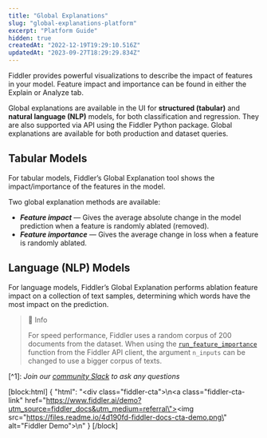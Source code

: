 ```yaml
---
title: "Global Explanations"
slug: "global-explanations-platform"
excerpt: "Platform Guide"
hidden: true
createdAt: "2022-12-19T19:29:10.516Z"
updatedAt: "2023-09-27T18:29:29.834Z"
---
```

Fiddler provides powerful visualizations to describe the impact of features in your model. Feature impact and importance can be found in either the Explain or Analyze tab.

Global explanations are available in the UI for **structured (tabular)** and **natural language (NLP)** models, for both classification and regression. They are also supported via API using the Fiddler Python package. Global explanations are available for both production and dataset queries.

## Tabular Models

For tabular models, Fiddler’s Global Explanation tool shows the impact/importance of the features in the model.

Two global explanation methods are available:

- **_Feature impact_** — Gives the average absolute change in the model prediction when a feature is randomly ablated (removed).
- **_Feature importance_** — Gives the average change in loss when a feature is randomly ablated.

## Language (NLP) Models

For language models, Fiddler’s Global Explanation performs ablation feature impact on a collection of text samples, determining which words have the most impact on the prediction.

> 📘 Info
> 
> For speed performance, Fiddler uses a random corpus of 200 documents from the dataset. When using the [`run_feature_importance`](https://api.fiddler.ai/#client-run_feature_importance) function from the Fiddler API client, the argument `n_inputs` can be changed to use a bigger corpus of texts.

[^1]\: _Join our [community Slack](https://www.fiddler.ai/slackinvite) to ask any questions_

[block:html]
{
  "html": "<div class=\"fiddler-cta\">\n<a class=\"fiddler-cta-link\" href=\"https://www.fiddler.ai/demo?utm_source=fiddler_docs&utm_medium=referral\"><img src=\"https://files.readme.io/4d190fd-fiddler-docs-cta-demo.png\" alt=\"Fiddler Demo\"></a>\n</div>"
}
[/block]